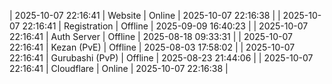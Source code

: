 | 2025-10-07 22:16:41 | Website | Online | 2025-10-07 22:16:38 |
| 2025-10-07 22:16:41 | Registration | Offline | 2025-09-09 16:40:23 |
| 2025-10-07 22:16:41 | Auth Server | Offline | 2025-08-18 09:33:31 |
| 2025-10-07 22:16:41 | Kezan (PvE) | Offline | 2025-08-03 17:58:02 |
| 2025-10-07 22:16:41 | Gurubashi (PvP) | Offline | 2025-08-23 21:44:06 |
| 2025-10-07 22:16:41 | Cloudflare | Online | 2025-10-07 22:16:38 |
